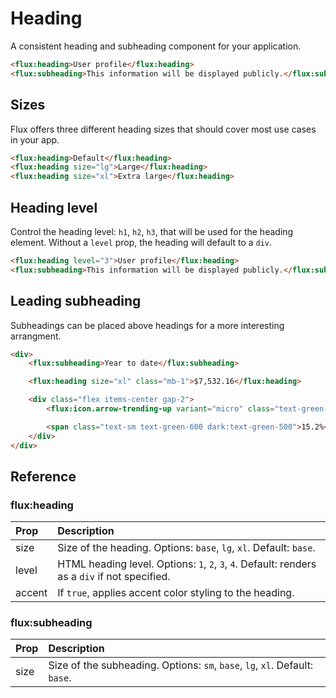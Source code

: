 # Heading

A consistent heading and subheading component for your application.

```html
<flux:heading>User profile</flux:heading>
<flux:subheading>This information will be displayed publicly.</flux:subheading>
```

## Sizes

Flux offers three different heading sizes that should cover most use cases in your app.

```html
<flux:heading>Default</flux:heading>
<flux:heading size="lg">Large</flux:heading>
<flux:heading size="xl">Extra large</flux:heading>
```

## Heading level

Control the heading level: `h1`, `h2`, `h3`, that will be used for the heading element. Without a `level` prop, the heading will default to a `div`.

```html
<flux:heading level="3">User profile</flux:heading>
<flux:subheading>This information will be displayed publicly.</flux:subheading>
```

## Leading subheading

Subheadings can be placed above headings for a more interesting arrangment.

```html
<div>
    <flux:subheading>Year to date</flux:subheading>

    <flux:heading size="xl" class="mb-1">$7,532.16</flux:heading>

    <div class="flex items-center gap-2">
        <flux:icon.arrow-trending-up variant="micro" class="text-green-600 dark:text-green-500" />

        <span class="text-sm text-green-600 dark:text-green-500">15.2%</span>
    </div>
</div>
```

## Reference

### flux:heading

| Prop   | Description                                                                                             |
| :----- | :------------------------------------------------------------------------------------------------------ |
| size   | Size of the heading. Options: `base`, `lg`, `xl`. Default: `base`.                                        |
| level  | HTML heading level. Options: `1`, `2`, `3`, `4`. Default: renders as a `div` if not specified.          |
| accent | If `true`, applies accent color styling to the heading.                                                 |

### flux:subheading

| Prop | Description                                                                                             |
| :--- | :------------------------------------------------------------------------------------------------------ |
| size | Size of the subheading. Options: `sm`, `base`, `lg`, `xl`. Default: `base`.                               |
